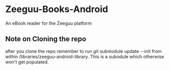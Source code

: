 # Zeeguu-Books-Android
An eBook reader for the Zeeguu platform


Note on Cloning the repo
------------------------
after you clone the repo remember to run 
    git submodule update --init
from within /libraries/zeeguu-android-library.
This is a subodule which otherwise won't get populated.
